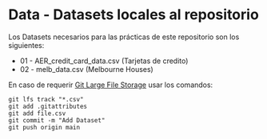 # Data - Datasets locales al repositorio

Los Datasets necesarios para las prácticas de este repositorio son los siguientes:

* 01 - AER_credit_card_data.csv (Tarjetas de credito)
* 02 - melb_data.csv (Melbourne Houses)

En caso de requerir [Git Large File Storage](https://git-lfs.com/) usar los comandos:

```
git lfs track "*.csv"
git add .gitattributes
git add file.csv
git commit -m "Add Dataset"
git push origin main
```
